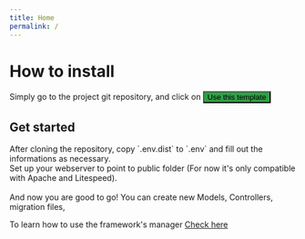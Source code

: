 ```yaml
---
title: Home
permalink: /
---
```


<h1>How to install</h1>
Simply go to the project git repository, and click on <a href="https://github.com/tsukasaroot/Light" target="_blank" rel="noopener noreferrer"><button style="background-color: #2ea043" type="button">Use this template</button></a>

<h2>Get started</h2>
After cloning the repository, copy `.env.dist` to `.env` and fill out the informations as necessary.<br>
Set up your webserver to point to public folder (For now it's only compatible with Apache and Litespeed).<br>
<br>
And now you are good to go! You can create new Models, Controllers, migration files, 

To learn how to use the framework's manager [Check here](https://tsukasaroot.github.io/Light-documentation/manager)